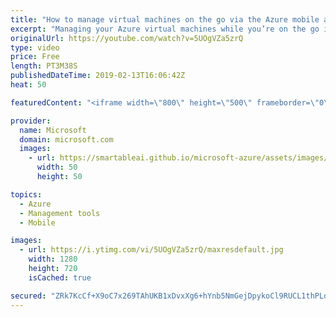```yaml
---
title: "How to manage virtual machines on the go via the Azure mobile app | Azure Portal Series"
excerpt: "Managing your Azure virtual machines while you’re on the go is easy using the Azure mobile app. In this video of the Azure Portal \"How To\" series, learn how to use the Azure mobile app to monitor, manage, and stay connected to your Azure virtual machines.   Try out these features in the Azure mobile"
originalUrl: https://youtube.com/watch?v=5UOgVZa5zrQ
type: video
price: Free
length: PT3M38S
publishedDateTime: 2019-02-13T16:06:42Z
heat: 50

featuredContent: "<iframe width=\"800\" height=\"500\" frameborder=\"0\" src=\"https://www.youtube.com/embed/5UOgVZa5zrQ\" allow=\"accelerometer; autoplay; encrypted-media; gyroscope; picture-in-picture\" allowfullscreen></iframe>"

provider:
  name: Microsoft
  domain: microsoft.com
  images:
    - url: https://smartableai.github.io/microsoft-azure/assets/images/organizations/microsoft.com-50x50.jpg
      width: 50
      height: 50

topics:
  - Azure
  - Management tools
  - Mobile

images:
  - url: https://i.ytimg.com/vi/5UOgVZa5zrQ/maxresdefault.jpg
    width: 1280
    height: 720
    isCached: true

secured: "ZRk7KcCf+X9oC7x269TAhUKB1xDvxXg6+hYnb5NmGejDpykoCl9RUCL1thPLd2h8whlW0lp1Gn2q1GFnP/cxo72WIZKOsLh+H2DeutQ9QkPH0KhALfurQ/jUWuaPt2bhluOB8z+X1kqAhRo2S859wJoK74xP2fBgV+zimiSjEwFue8jYx1jZjzEf+1hd/kmmrIOaFI3lHs8S3S7ePm1qxYyVZdbJfW/ABfOVuq9QcldVyeqrx3lyD/Y4IMDmdbpRdE0QuwF2wOdJ6GWPqHmY6pFdd+FAWAxboEPkdzDwRRG2cTGG7wkNEOyftIMVphIRSvjDztVaOuFaB4QL5+wdzXmYylvzddM6qaL7Ug7kx3Vb8eE/I4rNx6+3BS/lfwLwFQyMKqhataoQzpGEsM8Zj99P3oif/wFDQxUJ1u0hA8M=;s0BC1S0gtoOaOUckHW37Tg=="
---
```


